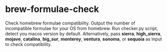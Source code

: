 # brew-formulae-check
Check homebrew formulae compatibility. Output the number of incompatible formulae for your OS from homebrew.
Run checker.py script, detect you macos version by default.
Alternatively, pass **sierra**, **high_sierra**, **mojave**, **catalina**, **big_sur**, **monterey**, **ventura**, **sonoma**, or **sequoia** as input to check compatibility.

